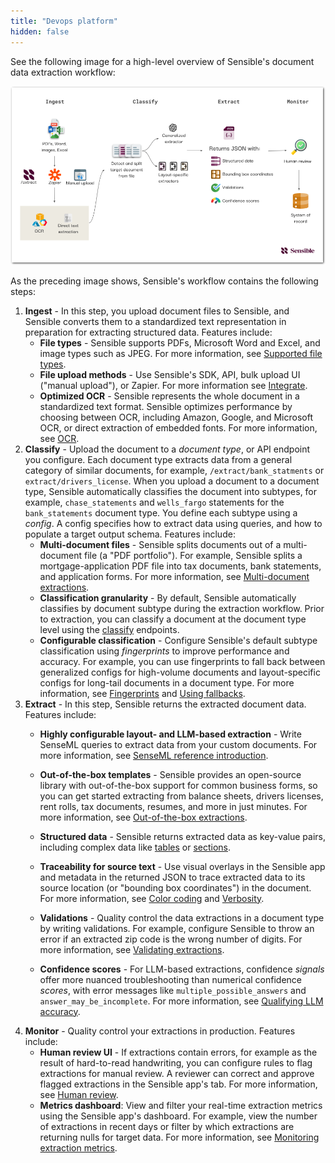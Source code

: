 ```yaml
---
title: "Devops platform"
hidden: false
---
```


See the following image for a high-level overview of Sensible's document data extraction workflow:

![Click to enlarge](https://raw.githubusercontent.com/sensible-hq/sensible-docs/main/readme-sync/assets/v0/images/final/platform_devops.png)

As the preceding image shows, Sensible's workflow contains the following steps: 

1. **Ingest** - In this step, you upload document files to Sensible, and Sensible converts them to a standardized text representation in preparation for extracting structured data. Features include:
   - **File types** - Sensible supports PDFs, Microsoft Word and Excel, and image types such as JPEG. For more information, see [Supported file types](doc:file-types).
   - **File upload methods** - Use Sensible's SDK, API, bulk upload UI ("manual upload"), or Zapier. For more information see [Integrate](doc:integrate).
   - **Optimized OCR** - Sensible represents the whole document in a standardized text format. Sensible optimizes performance by choosing between OCR, including Amazon, Google, and Microsoft OCR, or direct extraction of embedded fonts.  For more information, see [OCR](doc:ocr).
2. **Classify** - Upload the document to a _document type_, or API endpoint you configure. Each document type extracts data from a general category of similar documents, for example, `/extract/bank_statments` or `extract/drivers_license`.  When you upload a document to a document type, Sensible automatically classifies the document into subtypes, for example, `chase_statements` and `wells_fargo` statements for the `bank_statements` document type. You define each subtype using a *config*. A config specifies how to extract data using queries, and how to populate a target output schema. Features include:
   - **Multi-document files** - Sensible splits documents out of a multi-document file (a "PDF portfolio"). For example, Sensible splits a mortgage-application PDF file into tax documents, bank statements, and application forms. For more information, see [Multi-document extractions](doc:portfolio).
   - **Classification granularity** - By default, Sensible automatically classifies by document subtype during the extraction workflow. Prior to extraction, you can classify a document at the document type level using the [classify](doc:classify) endpoints. 
   - **Configurable classification** - Configure Sensible's default subtype classification using _fingerprints_ to improve performance and accuracy. For example, you can use fingerprints to fall back between generalized configs for high-volume documents and layout-specific configs for long-tail documents in a document type. For more information, see [Fingerprints](doc:fingerprint) and [Using fallbacks](doc:fallbacks#capture-long-tail-documents-with-fallback-configs).
3. **Extract** - In this step, Sensible returns the extracted document data. Features include: 
   - **Highly configurable layout- and LLM-based extraction** -  Write SenseML queries to extract data from your custom documents. For more information, see [SenseML reference introduction](doc:senseml-reference-introduction).
   
   - **Out-of-the-box templates** - Sensible provides an open-source library with out-of-the-box support for common business forms, so you can get started extracting from balance sheets, drivers licenses, rent rolls, tax documents, resumes, and more in just minutes. For more information, see [Out-of-the-box extractions](doc:library-quickstart).
   
   - **Structured data** - Sensible returns extracted data as key-value pairs, including complex data like [tables](doc:nlp-table)  or [sections](doc:repeat-layouts). 
   
   - **Traceability for source text** - Use visual overlays in the Sensible app and metadata in the returned JSON to trace extracted data to its source location (or "bounding box coordinates") in the document. For more information, see [Color coding](doc:color) and [Verbosity](doc:verbosity).
   
   - **Validations** - Quality control the data extractions in a document type by writing validations. For example, configure Sensible to throw an error if an extracted zip code is the wrong number of digits. For more information, see [Validating extractions](doc:validate-extractions).
   
   - **Confidence scores**  - For LLM-based extractions, confidence _signals_ offer more nuanced troubleshooting than numerical confidence _scores_, with error messages like `multiple_possible_answers` and `answer_may_be_incomplete`. For more information, see [Qualifying LLM accuracy](doc:confidence).
4. **Monitor** -  Quality control your extractions in production. Features include:
   - **Human review UI** - If extractions contain errors, for example as the result of hard-to-read handwriting, you can configure rules to flag extractions for manual review. A reviewer can correct and approve flagged extractions in the Sensible app's tab. For more information, see [Human review](doc:human-review).  
   - **Metrics dashboard**: View and filter your real-time extraction metrics using the Sensible app's dashboard. For example, view the number of extractions in recent days or filter by which extractions are returning nulls for target data. For more information, see [Monitoring extraction metrics](doc:metrics).
